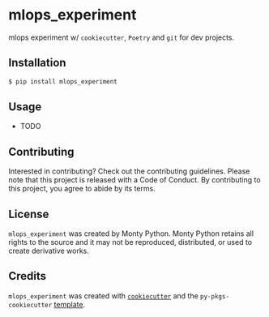 # mlops_experiment

mlops experiment w/ `cookiecutter`, `Poetry` and `git` for dev projects.

## Installation

```bash
$ pip install mlops_experiment
```

## Usage

- TODO

## Contributing

Interested in contributing? Check out the contributing guidelines. Please note that this project is released with a Code of Conduct. By contributing to this project, you agree to abide by its terms.

## License

`mlops_experiment` was created by Monty Python. Monty Python retains all rights to the source and it may not be reproduced, distributed, or used to create derivative works.

## Credits

`mlops_experiment` was created with [`cookiecutter`](https://cookiecutter.readthedocs.io/en/latest/) and the `py-pkgs-cookiecutter` [template](https://github.com/py-pkgs/py-pkgs-cookiecutter).
